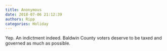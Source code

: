 ```yaml
---
title: Anonymous
date: 2018-07-06 21:12:39
authors: Ripp
categories: Holiday
---
```


 Yep. An indictment indeed.  Baldwin County voters deserve to be taxed and governed as much as possible.